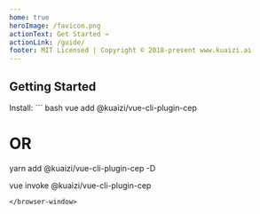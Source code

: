 ```yaml
---
home: true
heroImage: /favicon.png
actionText: Get Started →
actionLink: /guide/
footer: MIT Licensed | Copyright © 2018-present www.kuaizi.ai
---
```


## Getting Started

<!-- <demo-1 title="http://example.com">
  browser window body
</demo-1> -->
<browser-window title="https://github.com/kuaizi-co/cep">
Install:
``` bash
vue add @kuaizi/vue-cli-plugin-cep

# OR

yarn add @kuaizi/vue-cli-plugin-cep -D

vue invoke @kuaizi/vue-cli-plugin-cep
```
</browser-window>
